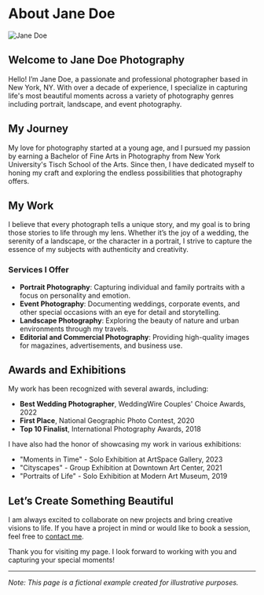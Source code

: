 # About Jane Doe

![Jane Doe](path_to_image.jpg)

## Welcome to Jane Doe Photography

Hello! I’m Jane Doe, a passionate and professional photographer based in New York, NY. With over a decade of experience, I specialize in capturing life's most beautiful moments across a variety of photography genres including portrait, landscape, and event photography.

## My Journey

My love for photography started at a young age, and I pursued my passion by earning a Bachelor of Fine Arts in Photography from New York University's Tisch School of the Arts. Since then, I have dedicated myself to honing my craft and exploring the endless possibilities that photography offers.

## My Work

I believe that every photograph tells a unique story, and my goal is to bring those stories to life through my lens. Whether it’s the joy of a wedding, the serenity of a landscape, or the character in a portrait, I strive to capture the essence of my subjects with authenticity and creativity.

### Services I Offer

- **Portrait Photography**: Capturing individual and family portraits with a focus on personality and emotion.
- **Event Photography**: Documenting weddings, corporate events, and other special occasions with an eye for detail and storytelling.
- **Landscape Photography**: Exploring the beauty of nature and urban environments through my travels.
- **Editorial and Commercial Photography**: Providing high-quality images for magazines, advertisements, and business use.

## Awards and Exhibitions

My work has been recognized with several awards, including:

- **Best Wedding Photographer**, WeddingWire Couples' Choice Awards, 2022
- **First Place**, National Geographic Photo Contest, 2020
- **Top 10 Finalist**, International Photography Awards, 2018

I have also had the honor of showcasing my work in various exhibitions:

- "Moments in Time" - Solo Exhibition at ArtSpace Gallery, 2023
- "Cityscapes" - Group Exhibition at Downtown Art Center, 2021
- "Portraits of Life" - Solo Exhibition at Modern Art Museum, 2019

## Let’s Create Something Beautiful

I am always excited to collaborate on new projects and bring creative visions to life. If you have a project in mind or would like to book a session, feel free to [contact me](mailto:jane.doe@example.com).

Thank you for visiting my page. I look forward to working with you and capturing your special moments!

---

_Note: This page is a fictional example created for illustrative purposes._
